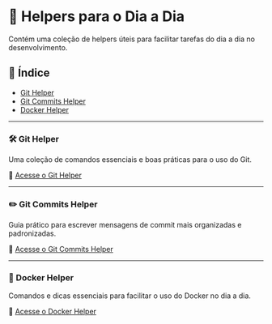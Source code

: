 # 🚀 Helpers para o Dia a Dia

Contém uma coleção de helpers úteis para facilitar tarefas do dia a dia no desenvolvimento.

## 📌 Índice
- [Git Helper](#git-helper)
- [Git Commits Helper](#git-commits-helper)
- [Docker Helper](#docker-helper)

---

### 🛠 Git Helper
Uma coleção de comandos essenciais e boas práticas para o uso do Git.

🔗 [Acesse o Git Helper](https://github.com/matheusgmello/code-helper/blob/master/git-helper.md)

---

### ✏️ Git Commits Helper
Guia prático para escrever mensagens de commit mais organizadas e padronizadas.

🔗 [Acesse o Git Commits Helper](https://github.com/matheusgmello/code-helper/blob/master/git-commits-helper.md)

---

### 🐳 Docker Helper
Comandos e dicas essenciais para facilitar o uso do Docker no dia a dia.

🔗 [Acesse o Docker Helper](https://github.com/matheusgmello/code-helper/blob/master/docker-helper.md)
